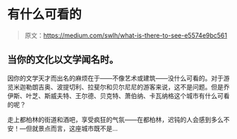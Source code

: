# 有什么可看的

> 原文：<https://medium.com/swlh/what-is-there-to-see-e5574e9bc561>

## 当你的文化以文学闻名时。

因你的文学天才而出名的麻烦在于——不像艺术或建筑——没什么可看的。对于游览米迦勒朗吉奥、波提切利、拉斐尔和贝尔尼尼的游客来说，这不是问题。但是乔伊斯、叶芝、斯威夫特、王尔德、贝克特、萧伯纳、卡瓦纳格这个城市有什么可看的呢？

走上都柏林的街道和酒吧，享受疯狂的气氛——在都柏林，迟钝的人会感到多么不安！—但就景点而言，这座城市既不是…